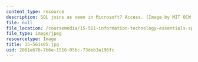 ```yaml
---
content_type: resource
description: SQL joins as seen in Microsoft? Access. (Image by MIT OCW.)
file: null
file_location: /coursemedia/15-561-information-technology-essentials-spring-2005/2081e6767b6e151605bc73deb3a196fc_15-561s05.jpg
file_type: image/jpeg
resourcetype: Image
title: 15-561s05.jpg
uid: 2081e676-7b6e-1516-05bc-73deb3a196fc
---
```


